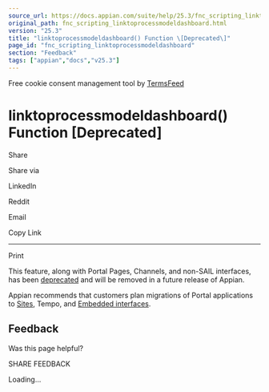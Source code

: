 ```yaml
---
source_url: https://docs.appian.com/suite/help/25.3/fnc_scripting_linktoprocessmodeldashboard.html
original_path: fnc_scripting_linktoprocessmodeldashboard.html
version: "25.3"
title: "linktoprocessmodeldashboard() Function \[Deprecated\]"
page_id: "fnc_scripting_linktoprocessmodeldashboard"
section: "Feedback"
tags: ["appian","docs","v25.3"]
---
```



Free cookie consent management tool by [TermsFeed](https://www.termsfeed.com/)

# linktoprocessmodeldashboard() Function \[Deprecated\]

Share

Share via

LinkedIn

Reddit

Email

Copy Link

* * *

Print

This feature, along with Portal Pages, Channels, and non-SAIL interfaces, has been [deprecated](Deprecated_Features.html) and will be removed in a future release of Appian.

Appian recommends that customers plan migrations of Portal applications to [Sites](Sites.html), Tempo, and [Embedded interfaces](Embedded_Interfaces.html).

## Feedback

Was this page helpful?

SHARE FEEDBACK

Loading...